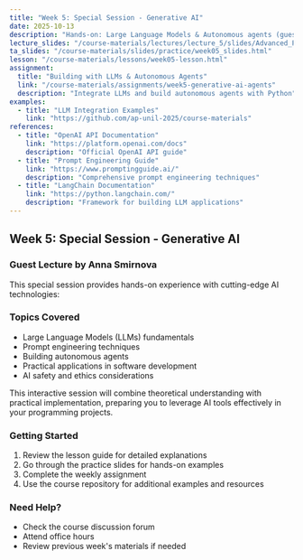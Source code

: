 ```yaml
---
title: "Week 5: Special Session - Generative AI"
date: 2025-10-13
description: "Hands-on: Large Language Models & Autonomous agents (guest lecture by Anna Smirnova)"
lecture_slides: "/course-materials/lectures/lecture_5/slides/Advanced_Programming_2025_lecture_5.pdf"
ta_slides: "/course-materials/slides/practice/week05_slides.html"
lesson: "/course-materials/lessons/week05-lesson.html"
assignment:
  title: "Building with LLMs & Autonomous Agents"
  link: "/course-materials/assignments/week5-generative-ai-agents"
  description: "Integrate LLMs and build autonomous agents with Python"
examples:
  - title: "LLM Integration Examples"
    link: "https://github.com/ap-unil-2025/course-materials"
references:
  - title: "OpenAI API Documentation"
    link: "https://platform.openai.com/docs"
    description: "Official OpenAI API guide"
  - title: "Prompt Engineering Guide"
    link: "https://www.promptingguide.ai/"
    description: "Comprehensive prompt engineering techniques"
  - title: "LangChain Documentation"
    link: "https://python.langchain.com/"
    description: "Framework for building LLM applications"
---
```


## Week 5: Special Session - Generative AI

### Guest Lecture by Anna Smirnova

This special session provides hands-on experience with cutting-edge AI technologies:

### Topics Covered
- Large Language Models (LLMs) fundamentals
- Prompt engineering techniques
- Building autonomous agents
- Practical applications in software development
- AI safety and ethics considerations

This interactive session will combine theoretical understanding with practical implementation, preparing you to leverage AI tools effectively in your programming projects.

### Getting Started

1. Review the lesson guide for detailed explanations
2. Go through the practice slides for hands-on examples  
3. Complete the weekly assignment
4. Use the course repository for additional examples and resources

### Need Help?

- Check the course discussion forum
- Attend office hours
- Review previous week's materials if needed
